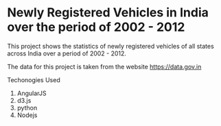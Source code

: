 # Newly Registered Vehicles in India over the period of 2002 - 2012

This project shows the statistics of newly registered vehicles of all states across India over a period of 2002 - 2012.

The data for this project is taken from the website https://data.gov.in

Techonogies Used

1. AngularJS
2. d3.js
3. python
4. Nodejs
